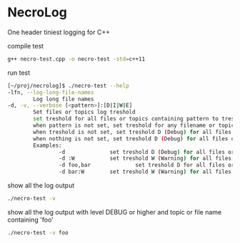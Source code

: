 # NecroLog
One header tiniest logging for C++

compile test
```sh
g++ necro-test.cpp -o necro-test -std=c++11
```
run test
```sh
[~/proj/necrolog]$ ./necro-test --help                                                                                                                                                                           *[master] 
-lfn, --log-long-file-names
        Log long file names
-d, -v, --verbose [<pattern>]:[D|I|W|E]
        Set files or topics log treshold
        set treshold for all files or topics containing pattern to treshold D|I|W|E
        when pattern is not set, set treshold for any filename or topic
        when treshold is not set, set treshold D (Debug) for all files or topics containing pattern
        when nothing is not set, set treshold D (Debug) for all files or topics
        Examples:
                -d              set treshold D (Debug) for all files or topics
                -d :W           set treshold W (Warning) for all files or topics
                -d foo,bar              set treshold D for all files or topics containing 'foo' or 'bar'
                -d bar:W        set treshold W (Warning) for all files or topics containing 'bar'
```
show all the log output
```sh
./necro-test -v 
```
show all the log output with level DEBUG or higher and topic or file name containing 'foo'
```sh
./necro-test -v foo
```

